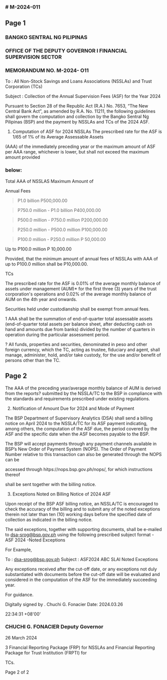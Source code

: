 ### # M-2024-011

## Page 1

### BANGKO SENTRAL NG PILIPINAS

### OFFICE OF THE DEPUTY GOVERNOR I FINANCIAL SUPERVISION SECTOR

### MEMORANDUM NO. M-2024- O11

To : All Non-Stock Savings and Loans Associations (NSSLAs) and Trust Corporation (TCs)

Subject : Collection of the Annual Supervision Fees (ASF) for the Year 2024

Pursuant to Section 28 of the Republic Act (R.A.) No. 7653, “The New Central Bank Act”, as amended by R.A. No. 11211, the following guidelines shall govern the computation and collection by the Bangko Sentral Ng Pilipinas (BSP) and the payment by NSSLAs and TCs of the 2024 ASF.

1. Computation of ASF for 2024 NSSLAs The prescribed rate for the ASF is 1/65 of 1% of its Average Assessable Assets

(AAA) of the immediately preceding year or the maximum amount of ASF per AAA range, whichever is lower, but shall not exceed the maximum amount provided

### below:

Total AAA of NSSLAS Maximum Amount of

Annual Fees

>P1.0 billion P500,000.00

>P750.0 million - P1.0 billion P400,000.00

>P500.0 million - P750.0 million P200,000.00

>P250.0 million - P500.0 million P100,000.00

>P100.0 million - P250.0 million P 50,000.00

Up to P100.0 million P 10,000.00

Provided, that the minimum amount of annual fees of NSSLAs with AAA of up to P100.0 million shall be P10,000.00.

TCs

The prescribed rate for the ASF is 0.01% of the average monthly balance of assets under management (AUM)* for the first three (3) years of the trust corporation's operations and 0.02% of the average monthly balance of AUM on the 4th year and onwards.

Securities held under custodianship shall be exempt from annual fees.

1 AAA shall be the summation of end-of-quarter total assessable assets (end-of-quarter total assets per balance sheet, after deducting cash on hand and amounts due from banks) divided by the number of quarters in operation during the particular assessment period.

? All funds, properties and securities, denominated in peso and other foreign currency, which the TC, acting as trustee, fiduciary and agent, shall manage, administer, hold, and/or take custody, for the use and/or benefit of persons other than the TC.

## Page 2

The AAA of the preceding year/average monthly balance of AUM is derived from the reports? submitted by the NSSLA/TC to the BSP in compliance with the standards and requirements prescribed under existing regulations.

2. Notification of Amount Due for 2024 and Mode of Payment

The BSP Department of Supervisory Analytics (DSA) shall send a billing notice on April 2024 to the NSSLA/TC for its ASF payment indicating, among others, the computation of the ASF due, the period covered by the ASF and the specific date when the ASF becomes payable to the BSP.

The BSP will accept payments through any payment channels available in BSP’s New Order of Payment System (NOPS). The Order of Payment Number relative to this transaction can also be generated through the NOPS can be

accessed through hitps://nops.bsp.gov.ph/nops/, for which instructions thereof

shall be sent together with the billing notice.

3. Exceptions Noted on Billing Notice of 2024 ASF

Upon receipt of the BSP ASF billing notice, an NSSLA/TC is encouraged to check the accuracy of the billing and to submit any of the noted exceptions therein not later than ten (10) working days before the specified date of collection as indicated in the billing notice.

The said exceptions, together with supporting documents, shall be e-mailed to dsa-srog@bsp.gov.ph using the following prescribed subject format - ASF 2024 -Noted Exceptions<space><BSFI Name>

For Example,

To : dsa-srog@bsp.gov.ph Subject : ASF2024 ABC SLAI Noted Exceptions

Any exceptions received after the cut-off date, or any exceptions not duly substantiated with documents before the cut-off date will be evaluated and considered in the computation of the ASF for the immediately succeeding year.

For guidance.

Digitally signed by . Chuchi G. Fonacier Date: 2024.03.26

22:34:31 +08'00'

### CHUCHI G. FONACIER Deputy Governor

26 March 2024

3 Financial Reporting Package (FRP) for NSSLAs and Financial Reporting Package for Trust Institution (FRPTI) for

TCs.

Page 2 of 2 